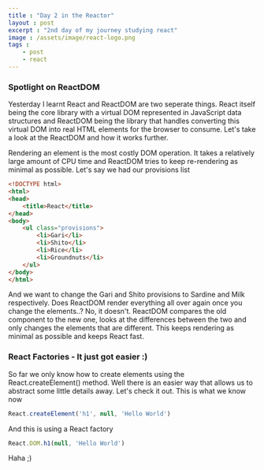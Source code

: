 ```yaml
---
title : "Day 2 in the Reactor"
layout : post
excerpt : "2nd day of my journey studying react"
image : /assets/image/react-logo.png
tags : 
    - post
    - react
---
```

### Spotlight on ReactDOM
Yesterday I learnt React and ReactDOM are two seperate things. React itself being the core library with a virtual DOM represented in JavaScript data structures and ReactDOM being the library that handles converting this virtual DOM into real HTML elements for the browser to consume. Let's take a look at the ReactDOM and how it works further.


Rendering an element is the most costly DOM operation. It takes a relatively large amount of CPU time and ReactDOM tries to keep re-rendering as minimal as possible. Let's say we had our provisions list 

```html
<!DOCTYPE html>
<html>
<head>
	<title>React</title>
</head>
<body>
	<ul class="provisions">
		<li>Gari</li>
		<li>Shito</li>
		<li>Rice</li>
		<li>Groundnuts</li>
	</ul>
</body>
</html>
```

And we want to change the Gari and Shito provisions to Sardine and Milk respectively. Does ReactDOM render everything all over again once you change the elements..? No, it doesn't. ReactDOM compares the old component to the new one, looks at the differences between the two and only changes the elements that are different. This keeps rendering as minimal as possible and keeps React fast.

### React Factories - It just got easier :)
So far we only know how to create elements using the React.createElement() method. Well there is an easier way that allows us to abstract some little details away. Let's check it out. This is what we know now
```javascript
React.createElement('h1', null, 'Hello World')
```

And this is using a React factory
```javascript
React.DOM.h1(null, 'Hello World')
```

Haha ;)



